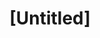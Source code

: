 ---
pid: vp70
title: "[Untitled]"
location_transcription: 
coordinates: "[-75.176700811127, 40.035582953944]"
zipcode: '19027'
gen_neighborhood: 
neighborhood: Elkins Park
outside_phl: 'Elkins Park PA '
age: '56'
age_range: 50-59
instagram: 
image_file_name: vp_70.jpg
proposal_transcription: |-
  Make different size & shapes & colors
  of hearts made of various materials

  We need to be encouraged
  to Love. God is Love
topic: Religion,Uplifting,Love
topic_summary: 0, 0, 0
type: Conceptual
keywords_other: hearts, faith
credit: Annie Bailey
image_labels: 
twitter: 
facebook: 
permalink: "/monuments/vp70/"
layout: item-page
---